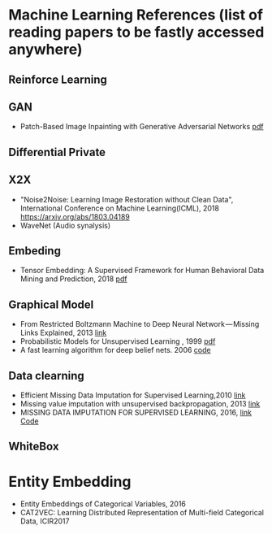 # Machine Learning References (list of reading papers to be fastly accessed anywhere)

## Reinforce Learning

##  GAN
- Patch-Based Image Inpainting with Generative Adversarial Networks [pdf](https://arxiv.org/abs/1803.07422)
## Differential Private

## X2X
- "Noise2Noise: Learning Image Restoration without Clean Data", International Conference on Machine Learning(ICML), 2018 https://arxiv.org/abs/1803.04189
- WaveNet (Audio synalysis)

## Embeding
- Tensor Embedding: A Supervised Framework for Human Behavioral Data Mining and Prediction, 2018 [pdf](http://arxiv.org/abs/1808.10867v1)

## Graphical Model

- From Restricted Boltzmann Machine to Deep Neural Network — Missing Links Explained, 2013 [link](https://medium.com/lex-parsimoniae/from-restricted-boltzmann-machine-to-deep-neural-network-missing-links-explained-1a64a3c004f1)
- Probabilistic Models for Unsupervised Learning , 1999 [pdf](http://mlg.eng.cam.ac.uk/zoubin/nipstut.pdf)
- A fast learning algorithm for deep belief nets. 2006 [code](https://github.com/albertbup/deep-belief-network) 

## Data clearning 
- Efficient Missing Data Imputation for Supervised Learning,2010 [link](https://arxiv.org/abs/1610.09075)
- Missing value imputation with unsupervised backpropagation, 2013 [link](https://arxiv.org/abs/1312.5394)
- MISSING DATA IMPUTATION FOR SUPERVISED LEARNING, 2016, [link](https://arxiv.org/pdf/1610.09075.pdf) [Code](https://github.com/andirs/impyte)

## WhiteBox

# Entity Embedding
- Entity Embeddings of Categorical Variables, 2016
- CAT2VEC: Learning Distributed Representation of Multi-field Categorical Data, ICIR2017
